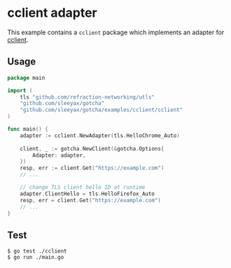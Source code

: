 # cclient adapter
This example contains a `cclient` package which implements an adapter for [cclient](https://github.com/x04/cclient).

## Usage
```go
package main

import (
	tls "github.com/refraction-networking/utls"
	"github.com/sleeyax/gotcha"
	"github.com/sleeyax/gotcha/examples/cclient/cclient"
)

func main() {
	adapter := cclient.NewAdapter(tls.HelloChrome_Auto)
	
	client, _ := gotcha.NewClient(&gotcha.Options{
		Adapter: adapter,
	})
	resp, err := client.Get("https://example.com")
	// ...

	// change TLS client hello ID at runtime
	adapter.ClientHello = tls.HelloFirefox_Auto
	resp, err = client.Get("https://example.com")
	// ...
}
```

## Test
```shell
$ go test ./cclient
$ go run ./main.go
```
